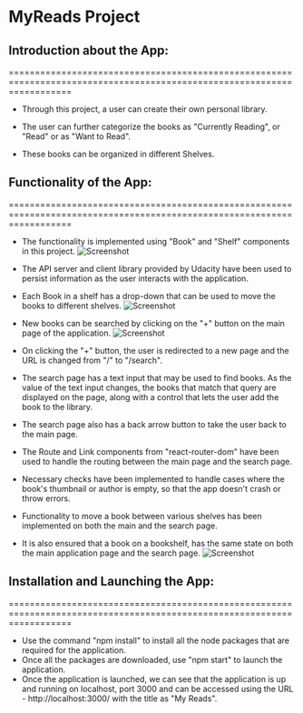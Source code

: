 # MyReads Project
## Introduction about the App:
========================================================================================================================
- Through this project, a user can create their own personal library.

- The user can further categorize the books as "Currently Reading", or "Read" or as "Want to Read".

- These books can be organized in different Shelves.

## Functionality of the App:
========================================================================================================================
- The functionality is implemented using "Book" and "Shelf" components in this project.
![Screenshot](https://d17h27t6h515a5.cloudfront.net/topher/2017/May/590c0f12_react-project1-a/react-project1-a.png)

- The API server and client library provided by Udacity have been used to persist information as the user interacts with the application.

- Each Book in a shelf has a drop-down that can be used to move the books to different shelves.
![Screenshot](https://d17h27t6h515a5.cloudfront.net/topher/2017/May/590c0f26_react-project1-b/react-project1-b.png)

- New books can be searched by clicking on the "+" button on the main page of the application.
![Screenshot](https://d17h27t6h515a5.cloudfront.net/topher/2017/December/5a3c22b9_screen-shot-2017-12-21-at-1.06.59-pm/screen-shot-2017-12-21-at-1.06.59-pm.png)

- On clicking the "+" button, the user is redirected to a new page and the URL is changed from "/" to "/search".

- The search page has a text input that may be used to find books. As the value of the text input changes, the books that match that query are displayed on the page, along with a control that lets the user add the book to the library.

- The search page also has a back arrow button to take the user back to the main page.

- The Route and Link components from "react-router-dom" have been used to handle the routing between the main page and the search page.

- Necessary checks have been implemented to handle cases where the book's thumbnail or author is empty, so that the app doesn't crash or throw errors.

- Functionality to move a book between various shelves has been implemented on both the main and the search page.

- It is also ensured that a book on a bookshelf, has the same state on both the main application page and the search page.
![Screenshot](https://d17h27t6h515a5.cloudfront.net/topher/2017/July/595d48a9_correct-use-of-state/correct-use-of-state.gif)

## Installation and Launching the App:
========================================================================================================================
- Use the command "npm install" to install all the node packages that are required for the application.
- Once all the packages are downloaded, use "npm start" to launch the application.
- Once the application is launched, we can see that the application is up and running on localhost, port 3000 and can be accessed using the URL - http://localhost:3000/ with the title as "My Reads".
